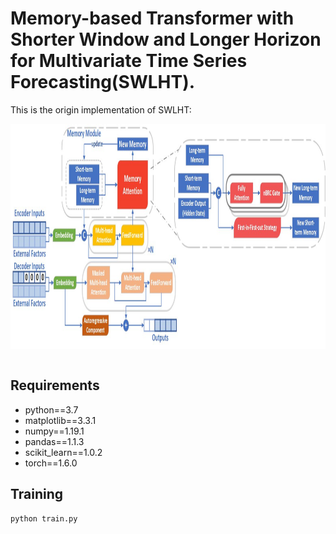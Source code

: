 # Memory-based Transformer with Shorter Window and Longer Horizon for Multivariate Time Series Forecasting(SWLHT).

This is the origin implementation of SWLHT: 

<p align="center">
<img src=".\swlht.jpg" height = "360" alt="" align=center />
<br><br>
</p>

## Requirements

- python==3.7
- matplotlib==3.3.1
- numpy==1.19.1
- pandas==1.1.3
- scikit_learn==1.0.2
- torch==1.6.0

## Training
```bash
python train.py
```
